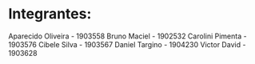 # Integrantes:
Aparecido  Oliveira - 1903558 
Bruno Maciel - 1902532
Carolini Pimenta - 1903576
Cibele Silva - 1903567
Daniel Targino - 1904230
Victor David - 1903628